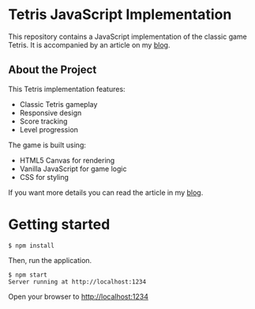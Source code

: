 # Tetris JavaScript Implementation

This repository contains a JavaScript implementation of the classic game Tetris. It is accompanied by an article on my [blog](https://everloop.dev/create-the-tetris-game-in-js).

## About the Project

This Tetris implementation features:

- Classic Tetris gameplay
- Responsive design
- Score tracking
- Level progression

The game is built using:

- HTML5 Canvas for rendering
- Vanilla JavaScript for game logic
- CSS for styling

If you want more details you can read the article in my [blog](https://everloop.dev/create-the-tetris-game-in-js).

# Getting started

```shell
$ npm install
```

Then, run the application.
```shell
$ npm start
Server running at http://localhost:1234
```

Open your browser to [http://localhost:1234](http://localhost:1234)
